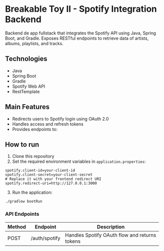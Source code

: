 # Breakable Toy II - Spotify Integration Backend

Backend de app fullstack that integrates the Spotify API using Java, Spring Boot, and Gradle.
Exposes RESTful endpoints to retrieve data of artists, albums, playlists, and tracks.

## Technologies

- Java
- Spring Boot
- Gradle
- Spotify Web API
- RestTemplate

## Main Features

- Redirects users to Spotify login using OAuth 2.0
- Handles access and refresh tokens
- Provides endpoints to:

## How to run

1. Clone this repository
2. Set the required environment variables in `application.properties`:

```properties
spotify.client-id=your-client-id
spotify.client-secret=your-client-secret
# Replace it with your frontend redirect URI
spotify.redirect-uri=http://127.0.0.1:3000
```

3. Run the application:

```bash
./gradlew bootRun
```

### API Endpoints

| Method | Endpoint             | Description                                  |
|--------|----------------------|----------------------------------------------|
| POST   | /auth/spotify        | Handles Spotify OAuth flow and returns tokens |
